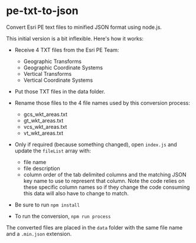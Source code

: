# pe-txt-to-json
Convert Esri PE text files to minified JSON format using node.js.

This initial version is a bit inflexible. Here's how it works:

 * Receive 4 TXT files from the Esri PE Team:
    + Geographic Transforms
    + Geographic Coordinate Systems
    + Vertical Transforms
    + Vertical Coordinate Systems

 * Put those TXT files in the data folder.
 * Rename those files to the 4 file names used by this conversion process:
    + gcs_wkt_areas.txt
    + gt_wkt_areas.txt
    + vcs_wkt_areas.txt
    + vt_wkt_areas.txt

 * Only if required (because something changed), open `index.js` and update the `fileList` array with:
    + file name
    + file description
    + column order of the tab delimited columns and the matching JSON key name to use to represent that column. Note the code relies on these specific column names so if they change the code consuming this data will also have to change to match.

 * Be sure to run `npm install`

 * To run the conversion, `npm run process`

The converted files are placed in the `data` folder with the same file name and a `.min.json` extension.

